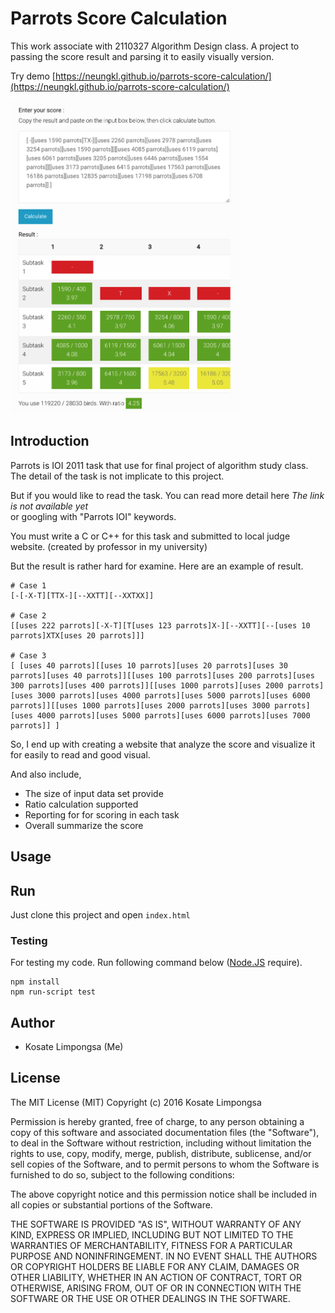 Parrots Score Calculation
===

This work associate with 2110327 Algorithm Design class.
A project to passing the score result and parsing it to easily visually version.

Try demo [https://neungkl.github.io/parrots-score-calculation/](https://neungkl.github.io/parrots-score-calculation/)

<img src="preview.png" height="500">

## Introduction

Parrots is IOI 2011 task that use for final project of algorithm study class. The detail of the task is not implicate to this project.

But if you would like to read the task. You can read more detail here *The link is not available yet*<br>
or googling with "Parrots IOI" keywords.

You must write a C or C++ for this task and submitted to local judge website. (created by professor in my university)

But the result is rather hard for examine. Here are an example of result.

```
# Case 1
[-[-X-T][TTX-][--XXTT][--XXTXX]]

# Case 2
[[uses 222 parrots][-X-T][T[uses 123 parrots]X-][--XXTT][--[uses 10 parrots]XTX[uses 20 parrots]]]

# Case 3
[ [uses 40 parrots][[uses 10 parrots][uses 20 parrots][uses 30 parrots][uses 40 parrots]][[uses 100 parrots][uses 200 parrots][uses 300 parrots][uses 400 parrots]][[uses 1000 parrots][uses 2000 parrots][uses 3000 parrots][uses 4000 parrots][uses 5000 parrots][uses 6000 parrots]][[uses 1000 parrots][uses 2000 parrots][uses 3000 parrots][uses 4000 parrots][uses 5000 parrots][uses 6000 parrots][uses 7000 parrots]] ]
```

So, I end up with creating a website that analyze the score and visualize it for easily to read and good visual.

And also include,

- The size of input data set provide
- Ratio calculation supported
- Reporting for for scoring in each task
- Overall summarize the score

## Usage

## Run

Just clone this project and open `index.html`

### Testing

For testing my code. Run following command below ([Node.JS](https://nodejs.org/en/) require).

```
npm install
npm run-script test
```

## Author

* Kosate Limpongsa (Me)

## License

The MIT License (MIT)
Copyright (c) 2016 Kosate Limpongsa

Permission is hereby granted, free of charge, to any person obtaining a copy of this software and associated documentation files (the "Software"), to deal in the Software without restriction, including without limitation the rights to use, copy, modify, merge, publish, distribute, sublicense, and/or sell copies of the Software, and to permit persons to whom the Software is furnished to do so, subject to the following conditions:

The above copyright notice and this permission notice shall be included in all copies or substantial portions of the Software.

THE SOFTWARE IS PROVIDED "AS IS", WITHOUT WARRANTY OF ANY KIND, EXPRESS OR IMPLIED, INCLUDING BUT NOT LIMITED TO THE WARRANTIES OF MERCHANTABILITY, FITNESS FOR A PARTICULAR PURPOSE AND NONINFRINGEMENT. IN NO EVENT SHALL THE AUTHORS OR COPYRIGHT HOLDERS BE LIABLE FOR ANY CLAIM, DAMAGES OR OTHER LIABILITY, WHETHER IN AN ACTION OF CONTRACT, TORT OR OTHERWISE, ARISING FROM, OUT OF OR IN CONNECTION WITH THE SOFTWARE OR THE USE OR OTHER DEALINGS IN THE SOFTWARE.

